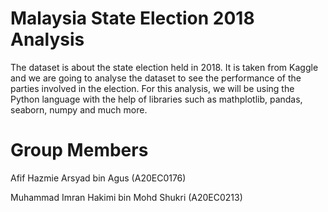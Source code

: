 # Malaysia State Election 2018 Analysis
The dataset is about the state election held in 2018. It is taken from Kaggle and we are going to analyse the dataset to see the performance of the parties involved in the election. For this analysis, we will be using the Python language with the help of libraries such as mathplotlib, pandas, seaborn, numpy and much more.

# Group Members
Afif Hazmie Arsyad bin Agus (A20EC0176)

Muhammad Imran Hakimi bin Mohd Shukri (A20EC0213)
